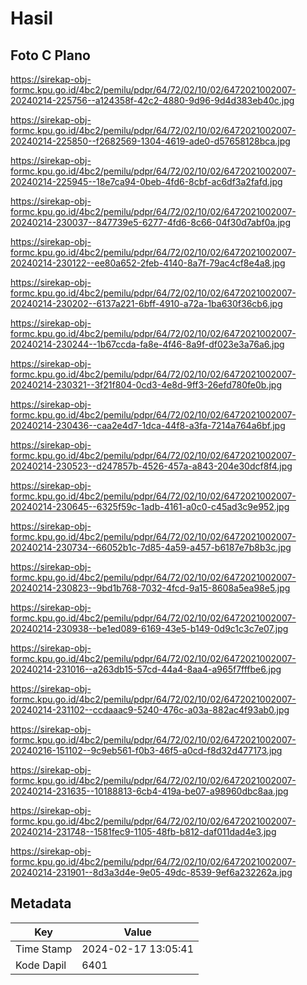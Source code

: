 # Hasil

## Foto C Plano

https://sirekap-obj-formc.kpu.go.id/4bc2/pemilu/pdpr/64/72/02/10/02/6472021002007-20240214-225756--a124358f-42c2-4880-9d96-9d4d383eb40c.jpg

https://sirekap-obj-formc.kpu.go.id/4bc2/pemilu/pdpr/64/72/02/10/02/6472021002007-20240214-225850--f2682569-1304-4619-ade0-d57658128bca.jpg

https://sirekap-obj-formc.kpu.go.id/4bc2/pemilu/pdpr/64/72/02/10/02/6472021002007-20240214-225945--18e7ca94-0beb-4fd6-8cbf-ac6df3a2fafd.jpg

https://sirekap-obj-formc.kpu.go.id/4bc2/pemilu/pdpr/64/72/02/10/02/6472021002007-20240214-230037--847739e5-6277-4fd6-8c66-04f30d7abf0a.jpg

https://sirekap-obj-formc.kpu.go.id/4bc2/pemilu/pdpr/64/72/02/10/02/6472021002007-20240214-230122--ee80a652-2feb-4140-8a7f-79ac4cf8e4a8.jpg

https://sirekap-obj-formc.kpu.go.id/4bc2/pemilu/pdpr/64/72/02/10/02/6472021002007-20240214-230202--6137a221-6bff-4910-a72a-1ba630f36cb6.jpg

https://sirekap-obj-formc.kpu.go.id/4bc2/pemilu/pdpr/64/72/02/10/02/6472021002007-20240214-230244--1b67ccda-fa8e-4f46-8a9f-df023e3a76a6.jpg

https://sirekap-obj-formc.kpu.go.id/4bc2/pemilu/pdpr/64/72/02/10/02/6472021002007-20240214-230321--3f21f804-0cd3-4e8d-9ff3-26efd780fe0b.jpg

https://sirekap-obj-formc.kpu.go.id/4bc2/pemilu/pdpr/64/72/02/10/02/6472021002007-20240214-230436--caa2e4d7-1dca-44f8-a3fa-7214a764a6bf.jpg

https://sirekap-obj-formc.kpu.go.id/4bc2/pemilu/pdpr/64/72/02/10/02/6472021002007-20240214-230523--d247857b-4526-457a-a843-204e30dcf8f4.jpg

https://sirekap-obj-formc.kpu.go.id/4bc2/pemilu/pdpr/64/72/02/10/02/6472021002007-20240214-230645--6325f59c-1adb-4161-a0c0-c45ad3c9e952.jpg

https://sirekap-obj-formc.kpu.go.id/4bc2/pemilu/pdpr/64/72/02/10/02/6472021002007-20240214-230734--66052b1c-7d85-4a59-a457-b6187e7b8b3c.jpg

https://sirekap-obj-formc.kpu.go.id/4bc2/pemilu/pdpr/64/72/02/10/02/6472021002007-20240214-230823--9bd1b768-7032-4fcd-9a15-8608a5ea98e5.jpg

https://sirekap-obj-formc.kpu.go.id/4bc2/pemilu/pdpr/64/72/02/10/02/6472021002007-20240214-230938--be1ed089-6169-43e5-b149-0d9c1c3c7e07.jpg

https://sirekap-obj-formc.kpu.go.id/4bc2/pemilu/pdpr/64/72/02/10/02/6472021002007-20240214-231016--a263db15-57cd-44a4-8aa4-a965f7fffbe6.jpg

https://sirekap-obj-formc.kpu.go.id/4bc2/pemilu/pdpr/64/72/02/10/02/6472021002007-20240214-231102--ccdaaac9-5240-476c-a03a-882ac4f93ab0.jpg

https://sirekap-obj-formc.kpu.go.id/4bc2/pemilu/pdpr/64/72/02/10/02/6472021002007-20240216-151102--9c9eb561-f0b3-46f5-a0cd-f8d32d477173.jpg

https://sirekap-obj-formc.kpu.go.id/4bc2/pemilu/pdpr/64/72/02/10/02/6472021002007-20240214-231635--10188813-6cb4-419a-be07-a98960dbc8aa.jpg

https://sirekap-obj-formc.kpu.go.id/4bc2/pemilu/pdpr/64/72/02/10/02/6472021002007-20240214-231748--1581fec9-1105-48fb-b812-daf011dad4e3.jpg

https://sirekap-obj-formc.kpu.go.id/4bc2/pemilu/pdpr/64/72/02/10/02/6472021002007-20240214-231901--8d3a3d4e-9e05-49dc-8539-9ef6a232262a.jpg


## Metadata

| Key        | Value               |
| ---------- | ------------------- |
| Time Stamp | 2024-02-17 13:05:41 |
| Kode Dapil | 6401                |



